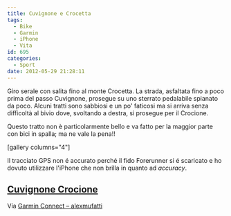 ```yaml
---
title: Cuvignone e Crocetta
tags:
  - Bike
  - Garmin
  - iPhone
  - Vita
id: 695
categories:
  - Sport
date: 2012-05-29 21:28:11
---
```


Giro serale con salita fino al monte Crocetta. La strada, asfaltata fino a poco prima del passo Cuvignone, prosegue su uno sterrato pedalabile spianato da poco. Alcuni tratti sono sabbiosi e un po' faticosi ma si arriva senza difficoltà al bivio dove, svoltando a destra, si prosegue per il Crocione.

Questo tratto non è particolarmente bello e va fatto per la maggior parte con bici in spalla; ma ne vale la pena!!

[gallery columns="4"]

Il tracciato GPS non é accurato perché il fido Forerunner si é scaricato e ho dovuto utilizzare l'iPhone che non brilla in quanto ad _accuracy_.

## [Cuvignone Crocione](http://connect.garmin.com/activity/183448581 "Cuvignone, crocione")

Vía [Garmin Connect – alexmufatti](http://connect.garmin.com/explore?owner=alexmufatti)